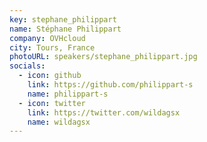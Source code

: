 ```yaml
---
key: stephane_philippart
name: Stéphane Philippart
company: OVHcloud
city: Tours, France
photoURL: speakers/stephane_philippart.jpg
socials:
  - icon: github
    link: https://github.com/philippart-s
    name: philippart-s
  - icon: twitter
    link: https://twitter.com/wildagsx
    name: wildagsx
---
```


